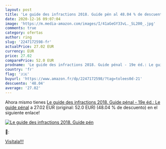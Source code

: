 ```yaml
---
layout: post
title: 'Le guide des infractions 2018. Guide pén al 48.04 % de descuento'
date: 2020-12-16 09:07:04
image: 'https://m.media-amazon.com/images/I/41aGeGY33vL._SL200_.jpg'
comments: true
category: ofertas
author: ring
slug: '2247172598-fr'
actualPrice: 27.02 EUR
currency: EUR
price: 27.02
comparePrice: 52.0 EUR
prodname: 'Le guide des infractions 2018. Guide pénal - 19e éd.: Le guide pénal'
country: 'fr'
flag: '🇫🇷'
buyurl: 'https://www.amazon.fr/dp/2247172598/?tag=tolees0d-21'
descuento: '48.04'
average: '27.02'
---
```


Ahora mismo tienes [Le guide des infractions 2018. Guide pénal - 19e éd.: Le guide pénal](https://www.amazon.fr/dp/2247172598/?tag=tolees0d-21) a 27.02 EUR (original: 52.0 EUR) (48.04 %  de descuento) en el siguiente enlace!

[![Le guide des infractions 2018. Guide pén](https://m.media-amazon.com/images/I/41aGeGY33vL._SL200_.jpg)](https://www.amazon.fr/dp/2247172598/?tag=tolees0d-21)

🔎:


[Visítala!!!](https://www.amazon.fr/dp/2247172598/?tag=tolees0d-21)
